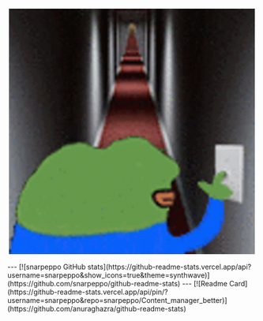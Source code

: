<p align="center">
    <img src="https://github.com/snarpeppo/snarpeppo/blob/main/cursed.gif?raw=true" alt="spooky"/>
</p>
---
[![snarpeppo GitHub stats](https://github-readme-stats.vercel.app/api?username=snarpeppo&show_icons=true&theme=synthwave)](https://github.com/snarpeppo/github-readme-stats)
---
[![Readme Card](https://github-readme-stats.vercel.app/api/pin/?username=snarpeppo&repo=snarpeppo/Content_manager_better)](https://github.com/anuraghazra/github-readme-stats)


